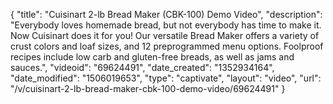 {
    "title": "Cuisinart 2-lb Bread Maker (CBK-100) Demo Video",
    "description": "Everybody loves homemade bread, but not everybody has time to make it. Now Cuisinart does it for you! Our versatile Bread Maker offers a variety of crust colors and loaf sizes, and 12 preprogrammed menu options. Foolproof recipes include low carb and gluten-free breads, as well as jams and sauces.",
    "videoid": "69624491",
    "date_created": "1352934164",
    "date_modified": "1506019653",
    "type": "captivate",
    "layout": "video",
    "url": "\/v\/cuisinart-2-lb-bread-maker-cbk-100-demo-video\/69624491"
}